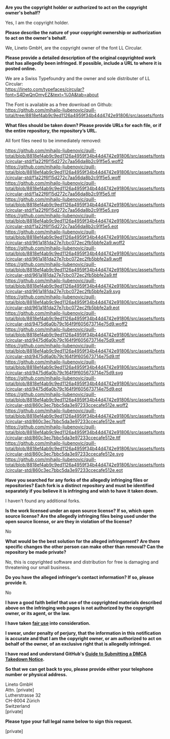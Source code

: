 **Are you the copyright holder or authorized to act on the copyright owner's behalf?**  
  
Yes, I am the copyright holder.  
  
**Please describe the nature of your copyright ownership or authorization to act on the owner's behalf.**  
  
We, Lineto GmbH, are the copyright owner of the font LL Circular.  
  
**Please provide a detailed description of the original copyrighted work that has allegedly been infringed. If possible, include a URL to where it is posted online.**  
  
We are a Swiss Typefoundry and the owner and sole distributer of LL Circular:  
https://lineto.com/typefaces/circular?font=S4DwQnOmyEZ&text=%0A&tab=about  
  
The Font is available as a free download on Github: https://github.com/mihajlo-ljubenovic/quill-total/tree/8818ef4ab9c9ed1126a4959f34b44d4742e91806/src/assets/fonts  
  
**What files should be taken down? Please provide URLs for each file, or if the entire repository, the repository’s URL.**  
  
All font files need to be immediately removed:  
  
https://github.com/mihajlo-ljubenovic/quill-total/blob/8818ef4ab9c9ed1126a4959f34b44d4742e91806/src/assets/fonts/circular-std/f1a22f6f15d272c7aa56da8b2c91f5e5.woff2  
https://github.com/mihajlo-ljubenovic/quill-total/blob/8818ef4ab9c9ed1126a4959f34b44d4742e91806/src/assets/fonts/circular-std/f1a22f6f15d272c7aa56da8b2c91f5e5.woff  
https://github.com/mihajlo-ljubenovic/quill-total/blob/8818ef4ab9c9ed1126a4959f34b44d4742e91806/src/assets/fonts/circular-std/f1a22f6f15d272c7aa56da8b2c91f5e5.ttf  
https://github.com/mihajlo-ljubenovic/quill-total/blob/8818ef4ab9c9ed1126a4959f34b44d4742e91806/src/assets/fonts/circular-std/f1a22f6f15d272c7aa56da8b2c91f5e5.svg  
https://github.com/mihajlo-ljubenovic/quill-total/blob/8818ef4ab9c9ed1126a4959f34b44d4742e91806/src/assets/fonts/circular-std/f1a22f6f15d272c7aa56da8b2c91f5e5.eot  
https://github.com/mihajlo-ljubenovic/quill-total/blob/8818ef4ab9c9ed1126a4959f34b44d4742e91806/src/assets/fonts/circular-std/961a181da27e7cbc072ec2fb5bbfe2a9.woff2  
https://github.com/mihajlo-ljubenovic/quill-total/blob/8818ef4ab9c9ed1126a4959f34b44d4742e91806/src/assets/fonts/circular-std/961a181da27e7cbc072ec2fb5bbfe2a9.woff  
https://github.com/mihajlo-ljubenovic/quill-total/blob/8818ef4ab9c9ed1126a4959f34b44d4742e91806/src/assets/fonts/circular-std/961a181da27e7cbc072ec2fb5bbfe2a9.ttf  
https://github.com/mihajlo-ljubenovic/quill-total/blob/8818ef4ab9c9ed1126a4959f34b44d4742e91806/src/assets/fonts/circular-std/961a181da27e7cbc072ec2fb5bbfe2a9.svg  
https://github.com/mihajlo-ljubenovic/quill-total/blob/8818ef4ab9c9ed1126a4959f34b44d4742e91806/src/assets/fonts/circular-std/961a181da27e7cbc072ec2fb5bbfe2a9.eot  
https://github.com/mihajlo-ljubenovic/quill-total/blob/8818ef4ab9c9ed1126a4959f34b44d4742e91806/src/assets/fonts/circular-std/9475d6a0b79c164f9f605673714e75d9.woff2  
https://github.com/mihajlo-ljubenovic/quill-total/blob/8818ef4ab9c9ed1126a4959f34b44d4742e91806/src/assets/fonts/circular-std/9475d6a0b79c164f9f605673714e75d9.woff  
https://github.com/mihajlo-ljubenovic/quill-total/blob/8818ef4ab9c9ed1126a4959f34b44d4742e91806/src/assets/fonts/circular-std/9475d6a0b79c164f9f605673714e75d9.ttf  
https://github.com/mihajlo-ljubenovic/quill-total/blob/8818ef4ab9c9ed1126a4959f34b44d4742e91806/src/assets/fonts/circular-std/9475d6a0b79c164f9f605673714e75d9.svg  
https://github.com/mihajlo-ljubenovic/quill-total/blob/8818ef4ab9c9ed1126a4959f34b44d4742e91806/src/assets/fonts/circular-std/9475d6a0b79c164f9f605673714e75d9.eot  
https://github.com/mihajlo-ljubenovic/quill-total/blob/8818ef4ab9c9ed1126a4959f34b44d4742e91806/src/assets/fonts/circular-std/860c3ec7bbc5da3e97233ccecafe512e.woff2  
https://github.com/mihajlo-ljubenovic/quill-total/blob/8818ef4ab9c9ed1126a4959f34b44d4742e91806/src/assets/fonts/circular-std/860c3ec7bbc5da3e97233ccecafe512e.woff  
https://github.com/mihajlo-ljubenovic/quill-total/blob/8818ef4ab9c9ed1126a4959f34b44d4742e91806/src/assets/fonts/circular-std/860c3ec7bbc5da3e97233ccecafe512e.ttf  
https://github.com/mihajlo-ljubenovic/quill-total/blob/8818ef4ab9c9ed1126a4959f34b44d4742e91806/src/assets/fonts/circular-std/860c3ec7bbc5da3e97233ccecafe512e.svg  
https://github.com/mihajlo-ljubenovic/quill-total/blob/8818ef4ab9c9ed1126a4959f34b44d4742e91806/src/assets/fonts/circular-std/860c3ec7bbc5da3e97233ccecafe512e.eot  
  
**Have you searched for any forks of the allegedly infringing files or repositories? Each fork is a distinct repository and must be identified separately if you believe it is infringing and wish to have it taken down.**  
  
I haven't found any additional forks.  
  
**Is the work licensed under an open source license? If so, which open source license? Are the allegedly infringing files being used under the open source license, or are they in violation of the license?**  
  
No  
  
**What would be the best solution for the alleged infringement? Are there specific changes the other person can make other than removal? Can the repository be made private?**  
  
No, this is copyrighted software and distribution for free is damaging and threatening our small business.  
  
**Do you have the alleged infringer’s contact information? If so, please provide it.**  
  
No  
  
**I have a good faith belief that use of the copyrighted materials described above on the infringing web pages is not authorized by the copyright owner, or its agent, or the law.**  
  
**I have taken <a href="https://www.lumendatabase.org/topics/22">fair use</a> into consideration.**  
  
**I swear, under penalty of perjury, that the information in this notification is accurate and that I am the copyright owner, or am authorized to act on behalf of the owner, of an exclusive right that is allegedly infringed.**  
  
**I have read and understand GitHub's <a href="https://help.github.com/articles/guide-to-submitting-a-dmca-takedown-notice/">Guide to Submitting a DMCA Takedown Notice</a>.**  
  
**So that we can get back to you, please provide either your telephone number or physical address.**  
  
Lineto GmbH  
Attn. [private]  
Lutherstrasse 32  
CH-8004 Zürich  
Switzerland  
[private]   
  
**Please type your full legal name below to sign this request.**  
  
[private]  
